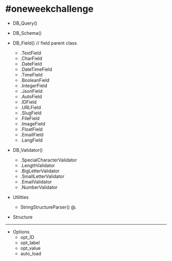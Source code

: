 
# #oneweekchallenge


* DB_Query()
* DB_Schema()
* DB_Field() // field parent class
  * .TextField
  * .CharField
  * .DateField
  * .DateTimeField
  * .TimeField
  * .BooleanField
  * .IntegerField
  * .JsonField
  * .AutoField
  * .IDField
  * .URLField
  * .SlugField
  * .FileField
  * .ImageField
  * .FloatField
  * .EmailField
  * .LangField

* DB_Validator() 
  * .SpecialCharacterValidator
  * .LengthValidator
  * .BigLetterValidator
  * .SmallLetterValidator
  * .EmailValidator
  * .NumberValidator

* Utilities
  * StringStructureParser() <a>@<c>.<e>


* Structure
-----
* Options
  * opt_İD
  * opt_label
  * opt_value
  * auto_load




